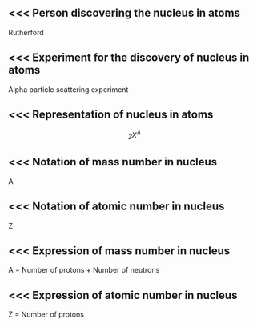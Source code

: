 <<<
 Person discovering the nucleus in atoms
---

Rutherford

>>> 
<<<
 Experiment for the discovery of nucleus in atoms
---

Alpha particle scattering experiment

>>> 
<<<
 Representation of nucleus in atoms
---

$$ {}_Z X^{A} $$

>>> 
<<<
 Notation of mass number in nucleus
---

A

>>> 
<<<
 Notation of atomic number in nucleus
---

Z

>>> 
<<<
 Expression of mass number in nucleus
---

A = Number of protons + Number of neutrons

>>> 
<<<
 Expression of atomic number in nucleus 
---

Z = Number of protons


>>> 
